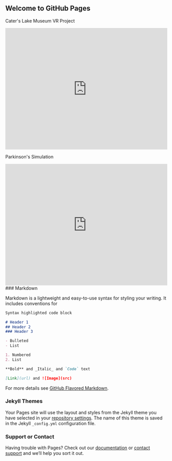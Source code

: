 ## Welcome to GitHub Pages

Cater's Lake Museum VR Project

<iframe src="https://drive.google.com/file/d/15sy_TJdVt4TdHM9A1EO3V3ogkxCzWFgu/preview" width="506" height="379" frameborder="0" allow="accelerometer; autoplay; encrypted-media; gyroscope; picture-in-picture" allowfullscreen></iframe>

Parkinson's Simulation
<iframe width="506" height="379" src="https://www.youtube.com/embed/AVuxIABaVuM" frameborder="0" allow="accelerometer; autoplay; encrypted-media; gyroscope; picture-in-picture" allowfullscreen></iframe>
### Markdown

Markdown is a lightweight and easy-to-use syntax for styling your writing. It includes conventions for

```markdown
Syntax highlighted code block

# Header 1
## Header 2
### Header 3

- Bulleted
- List

1. Numbered
2. List

**Bold** and _Italic_ and `Code` text

[Link](url) and ![Image](src)
```

For more details see [GitHub Flavored Markdown](https://guides.github.com/features/mastering-markdown/).

### Jekyll Themes

Your Pages site will use the layout and styles from the Jekyll theme you have selected in your [repository settings](https://github.com/TreeNuBee/VR/settings). The name of this theme is saved in the Jekyll `_config.yml` configuration file.

### Support or Contact

Having trouble with Pages? Check out our [documentation](https://help.github.com/categories/github-pages-basics/) or [contact support](https://github.com/contact) and we’ll help you sort it out.

